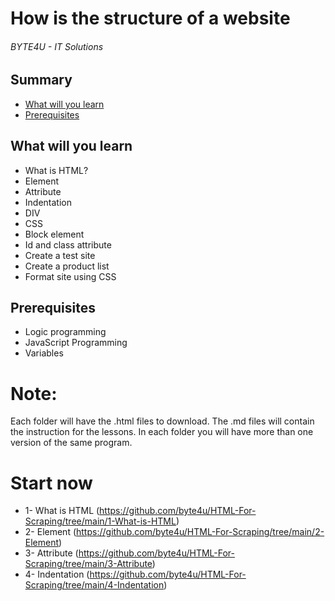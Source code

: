 # How is the structure of a website
###### BYTE4U - IT Solutions

## Summary
- [What will you learn](#What-will-you-learn)
- [Prerequisites](#Prerequisites)
  
## What will you learn
- What is HTML?
- Element 
- Attribute
- Indentation
- DIV
- CSS
- Block element
- Id and class attribute
- Create a test site
- Create a product list
- Format site using CSS

## Prerequisites

- Logic programming
- JavaScript Programming
- Variables

# Note:
Each folder will have the .html files to download. 
The .md files will contain the instruction for the lessons. 
In each folder you will have more than one version of the same program.

# Start now 
- 1- What is HTML (https://github.com/byte4u/HTML-For-Scraping/tree/main/1-What-is-HTML)
- 2- Element (https://github.com/byte4u/HTML-For-Scraping/tree/main/2-Element)
- 3- Attribute (https://github.com/byte4u/HTML-For-Scraping/tree/main/3-Attribute)
- 4- Indentation (https://github.com/byte4u/HTML-For-Scraping/tree/main/4-Indentation)
